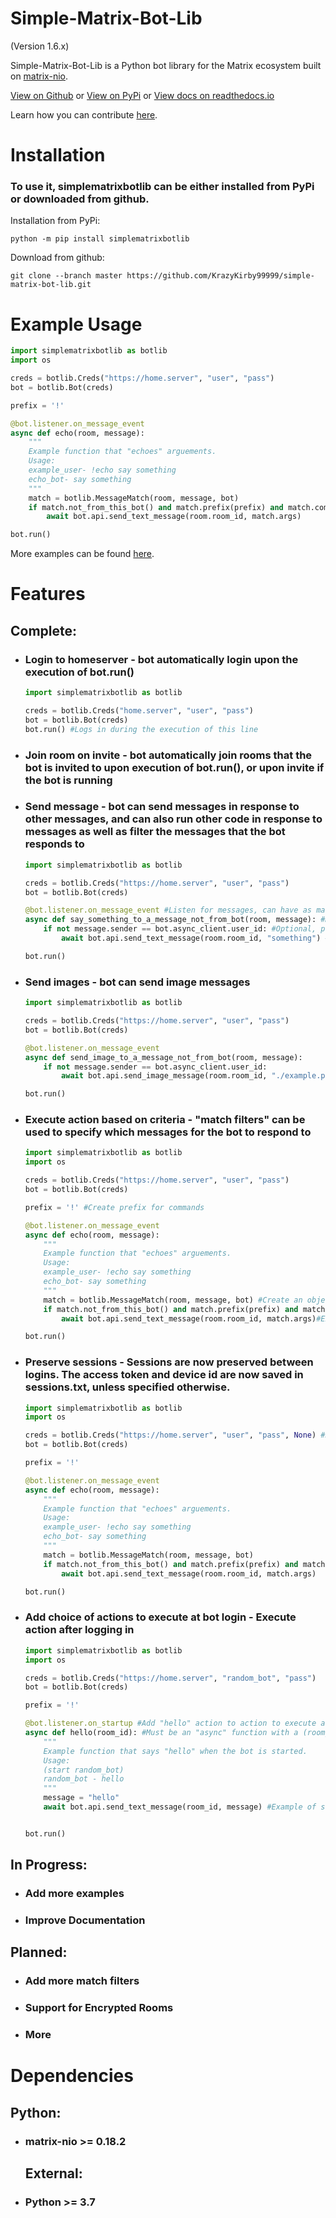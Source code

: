 # Simple-Matrix-Bot-Lib
(Version 1.6.x)

Simple-Matrix-Bot-Lib is a Python bot library for the Matrix ecosystem built on [matrix-nio](https://github.com/poljar/matrix-nio).

[View on Github](https://github.com/KrazyKirby99999/simple-matrix-bot-lib) or [View on PyPi](https://pypi.org/project/simplematrixbotlib/) or
[View docs on readthedocs.io](https://simple-matrix-bot-lib.readthedocs.io/en/latest/)

Learn how you can contribute [here](CONTRIBUTING.md).

# Installation

### To use it, simplematrixbotlib can be either installed from PyPi or downloaded from github.</br>

Installation from PyPi:

```
python -m pip install simplematrixbotlib
```

Download from github:

```
git clone --branch master https://github.com/KrazyKirby99999/simple-matrix-bot-lib.git
```

# Example Usage

```python
import simplematrixbotlib as botlib
import os

creds = botlib.Creds("https://home.server", "user", "pass")
bot = botlib.Bot(creds)

prefix = '!'

@bot.listener.on_message_event
async def echo(room, message):
    """
    Example function that "echoes" arguements.
    Usage:
    example_user- !echo say something
    echo_bot- say something
    """
    match = botlib.MessageMatch(room, message, bot)
    if match.not_from_this_bot() and match.prefix(prefix) and match.command("echo"):
        await bot.api.send_text_message(room.room_id, match.args)

bot.run()
```

More examples can be found [here](examples).

# Features

## Complete:

- ### Login to homeserver - bot automatically login upon the execution of bot.run()
  
  ```python
  import simplematrixbotlib as botlib
  
  creds = botlib.Creds("home.server", "user", "pass")
  bot = botlib.Bot(creds)
  bot.run() #Logs in during the execution of this line
  ```

- ### Join room on invite - bot automatically join rooms that the bot is invited to upon execution of bot.run(), or upon invite if the bot is running

- ### Send message - bot can send messages in response to other messages, and can also run other code in response to messages as well as filter the messages that the bot responds to
  
  ```python
  import simplematrixbotlib as botlib
  
  creds = botlib.Creds("https://home.server", "user", "pass")
  bot = botlib.Bot(creds)
  
  @bot.listener.on_message_event #Listen for messages, can have as many message listeners as needed, each added using @bot.listener.on_message_event
  async def say_something_to_a_message_not_from_bot(room, message): #Must be an "async" function with (room, message) arguments
      if not message.sender == bot.async_client.user_id: #Optional, prevents the bot from reacting to its own messages
          await bot.api.send_text_message(room.room_id, "something") #Send a message containing "something" to room
  
  bot.run()
  ```

- ### Send images - bot can send image messages
    ```python
    import simplematrixbotlib as botlib
    
    creds = botlib.Creds("https://home.server", "user", "pass")
    bot = botlib.Bot(creds)

    @bot.listener.on_message_event
    async def send_image_to_a_message_not_from_bot(room, message):
        if not message.sender == bot.async_client.user_id:
            await bot.api.send_image_message(room.room_id, "./example.png") #Send the image file located at ./example.png to room

    bot.run()
    ```

- ### Execute action based on criteria - "match filters" can be used to  specify which messages for the bot to respond to
  
  ```python
  import simplematrixbotlib as botlib
  import os
  
  creds = botlib.Creds("https://home.server", "user", "pass")
  bot = botlib.Bot(creds)
  
  prefix = '!' #Create prefix for commands
  
  @bot.listener.on_message_event
  async def echo(room, message):
      """
      Example function that "echoes" arguements.
      Usage:
      example_user- !echo say something
      echo_bot- say something
      """
      match = botlib.MessageMatch(room, message, bot) #Create an object of the botlib.MessageMatch class
      if match.not_from_this_bot() and match.prefix(prefix) and match.command("echo"): #Add match filters
          await bot.api.send_text_message(room.room_id, match.args)#Execute action
  
  bot.run()
  ```

- ### Preserve sessions - Sessions are now preserved between logins. The access token and device id are now saved in sessions.txt, unless specified otherwise.
  
  ```python
  import simplematrixbotlib as botlib
  import os
  
  creds = botlib.Creds("https://home.server", "user", "pass", None) #Disable preserved sessions
  bot = botlib.Bot(creds)
  
  prefix = '!'
  
  @bot.listener.on_message_event
  async def echo(room, message):
      """
      Example function that "echoes" arguements.
      Usage:
      example_user- !echo say something
      echo_bot- say something
      """
      match = botlib.MessageMatch(room, message, bot)
      if match.not_from_this_bot() and match.prefix(prefix) and match.command("echo"):
          await bot.api.send_text_message(room.room_id, match.args)
  
  bot.run()
  ```

- ### Add choice of actions to execute at bot login - Execute action after logging in
  
  ```python
  import simplematrixbotlib as botlib
  import os
  
  creds = botlib.Creds("https://home.server", "random_bot", "pass")
  bot = botlib.Bot(creds)
  
  prefix = '!'

  @bot.listener.on_startup #Add "hello" action to action to execute at login
  async def hello(room_id): #Must be an "async" function with a (room_id) argument
      """
      Example function that says "hello" when the bot is started.
      Usage:
      (start random_bot)
      random_bot - hello
      """
      message = "hello"
      await bot.api.send_text_message(room_id, message) #Example of sending a message

  
  bot.run()
  ```

## In Progress:

- ### Add more examples
- ### Improve Documentation

## Planned:

- ### Add more match filters
- ### Support for Encrypted Rooms
- ### More

# Dependencies

## Python:

- ### matrix-nio >= 0.18.2
  
  ## External:
- ### Python >= 3.7
